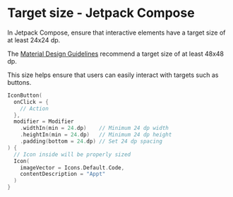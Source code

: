 # Target size - Jetpack Compose

In Jetpack Compose, ensure that interactive elements have a target size of at least 24x24 dp.

The [Material Design Guidelines](https://support.google.com/accessibility/android/answer/7101858?hl=en) recommend a target size of at least 48x48 dp.

This size helps ensure that users can easily interact with targets such as buttons.

```kotlin
IconButton(
  onClick = {
    // Action
  },
  modifier = Modifier
    .widthIn(min = 24.dp)    // Minimum 24 dp width
    .heightIn(min = 24.dp)   // Minimum 24 dp height
    .padding(bottom = 24.dp) // Set 24 dp spacing
) {
  // Icon inside will be properly sized
  Icon(
    imageVector = Icons.Default.Code,
    contentDescription = "Appt"
  )
}
```
